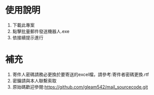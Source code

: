 # 使用說明
1. 下載此專案
2. 點擊批量郵件發送機器人.exe
3. 依接續提示進行
# 補充
1. 寄件人密碼請務必更換於要寄送的excel檔，請參考:寄件者密碼更換.rtf
2. 密鑰請與本人聯繫索取
3. 原始碼歡迎參閱:https://github.com/gleam542/mail_sourcecode.git
